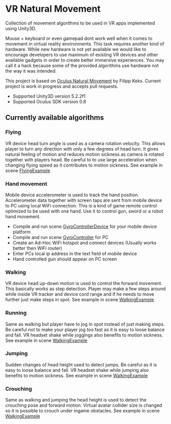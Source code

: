 # VR Natural Movement

Collection of movement algorithms to be used in VR apps implemented using Unity3D.

Mouse + keyboard or even gamepad dont work well when it comes to movement in virtual reality environments. This task requires another kind of hardware. While new hardware is not yet available we would like to encourage developers to use maximum of existing VR devices and other available gadgets in order to create better immersive experiences.
You may call it a hack because some of the provided algorithms use hardware not the way it was intended.

This project is based on [Oculus Natural Movement](https://github.com/taphos/oculus-natural-movement) by Filipp Keks. Current project is work in progress and accepts pull requests.

 * Supported Unity3D version 5.2.2f1
 * Supported Oculus SDK version 0.8

## Currently available algorithms

### Flying

VR device head turn angle is used as a camera rotation velocity. This allows player to turn any direction with only a few degrees of head turn. It gives natural feeling of motion and reduces motion sickness as camera is rotated together with players head. Be careful to to use large acceleration when changing flying speed as it contributes to motion sickness.
See example in scene [FlyingExample](blob/master/Assets/VRNaturalMovement/Scenes/FlyingExample.unity)

### Hand movement

Mobile device accelerometer is used to track the hand position. Accelerometer data together with screen taps are sent from mobile device to PC using local WiFi connection. This is a kind of game remote control optimized to be used with one hand. Use it to control gun, sword or a robot hand movement.

 * Compile and run scene [GyroControllerDevice](blob/master/Assets/GyroController/Scenes/GyroControllerDevice.unity) for your mobile device platform
 * Compile and run scene [GyroController](blob/master/Assets/GyroController/Scenes/GyroControllerDevice.unity) for PC
 * Create an Ad-Hoc WiFi hotspot and connect devices (Usually works better then WiFi router)
 * Enter PCs local ip address in the text field of mobile device
 * Hand controlled gun should appear on PC screen

### Walking

VR device head up-down motion is used to control the forward movement. This basically works as step detection. Player may make a few steps around  while inside VR tracker and device cord range and if he needs to move further just make steps in spot.
See example in scene [WalkingExample](blob/master/Assets/VRNaturalMovement/Scenes/WalkingExample.unity)

### Running

Same as walking but player have to jog in spot instead of just making steps. Be careful not to make your player jog too fast as it is easy to loose balance and fall. VR headset shake while joggings also benefits to motion sickness.
See example in scene [WalkingExample](blob/master/Assets/VRNaturalMovement/Scenes/WalkingExample.unity)

### Jumping

Sudden changes of head height used to detect jumps. Be careful as it is easy to loose balance and fall. VR headset shake while jumping also benefits to motion sickness.
See example in scene [WalkingExample](blob/master/Assets/VRNaturalMovement/Scenes/WalkingExample.unity)

### Crouching

Same as walking and jumping the head height is used to detect the crouching pose and forward motion. Virtual avatar collider size is changed so it is possible to crouch under ingame obstacles.
See example in scene [WalkingExample](blob/master/Assets/VRNaturalMovement/Scenes/WalkingExample.unity)

